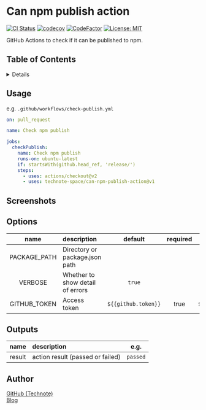 # Can npm publish action

[![CI Status](https://github.com/technote-space/can-npm-publish-action/workflows/CI/badge.svg)](https://github.com/technote-space/can-npm-publish-action/actions)
[![codecov](https://codecov.io/gh/technote-space/can-npm-publish-action/branch/master/graph/badge.svg)](https://codecov.io/gh/technote-space/can-npm-publish-action)
[![CodeFactor](https://www.codefactor.io/repository/github/technote-space/can-npm-publish-action/badge)](https://www.codefactor.io/repository/github/technote-space/can-npm-publish-action)
[![License: MIT](https://img.shields.io/badge/License-MIT-blue.svg)](https://github.com/technote-space/can-npm-publish-action/blob/master/LICENSE)

GitHub Actions to check if it can be published to npm.

## Table of Contents

<!-- START doctoc generated TOC please keep comment here to allow auto update -->
<!-- DON'T EDIT THIS SECTION, INSTEAD RE-RUN doctoc TO UPDATE -->
<details>
<summary>Details</summary>

- [Usage](#usage)
- [Screenshots](#screenshots)
- [Options](#options)
- [Outputs](#outputs)
- [Author](#author)

</details>
<!-- END doctoc generated TOC please keep comment here to allow auto update -->

## Usage
e.g. `.github/workflows/check-publish.yml`
```yaml
on: pull_request

name: Check npm publish

jobs:
  checkPublish:
    name: Check npm publish
    runs-on: ubuntu-latest
    if: startsWith(github.head_ref, 'release/')
    steps:
      - uses: actions/checkout@v2
      - uses: technote-space/can-npm-publish-action@v1
```

## Screenshots

## Options
| name | description | default | required | e.g. |
|:---:|:---|:---:|:---:|:---:|
| PACKAGE_PATH | Directory or package.json path | | | `assets/package.json` |
| VERBOSE | Whether to show detail of errors | `true` | | `false` |
| GITHUB_TOKEN | Access token | `${{github.token}}` | true | `${{secrets.ACCESS_TOKEN}}` |

## Outputs
| name | description | e.g. |
|:---:|:---|:---:|
| result | action result (passed or failed) | `passed` |

## Author
[GitHub (Technote)](https://github.com/technote-space)  
[Blog](https://technote.space)
